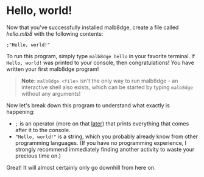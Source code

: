# Hello, world!
Now that you've successfully installed malb8dge, create a file called *hello.mlb8* with the following contents:
```
;"Hello, world!"
```

To run this program, simply type `malb8dge hello` in your favorite terminal.
If `Hello, world!` was printed to your console, then congratulations! You have written your first malb8dge program!

> **Note:** `malb8dge <file>` isn't the only way to run malb8dge - an interactive shell also exists, which can be started by typing `malb8dge` without any arguments!

Now let's break down this program to understand what exactly is happening:

* `;` is an operator (more on that [later](02-01-rng-using-operators.md#introducing-malbd8ges-operators)) that prints everything that comes after it to the console.
* `"Hello, world!"` is a string, which you probably already know from other programming languages.
  (If you have no programming experience, I strongly recommend immediately finding another activity to waste your precious time on.)

Great! It will almost certainly only go downhill from here on.